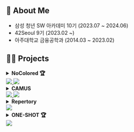 <h2>🔎 About Me</h2>
<ul>
   <li>삼성 청년 SW 아카데미 10기 (2023.07 ~ 2024.06)</li>
   <li>42Seoul 9기 (2023.02 ~)</li>
   <li>아주대학교 금융공학과 (2014.03 ~ 2023.02)</li>
</ul>
<h2>🧑‍💻 Projects</h2>
<details id="NoColored">
   <summary>
      <b>NoColored 🏆</b><br>
      <a href="https://github.com/NoColored/NoColored-fe">
         <img src="https://img.shields.io/badge/repository-FrontEnd-blue?style=flat&logo=GitHub&logoColor=white" />
      </a>
      <a href="https://github.com/NoColored/NoColored-be">
         <img src="https://img.shields.io/badge/repository-BackEnd-green?style=flat&logo=GitHub&logoColor=white" />
      </a>
   </summary>
   <p>
      <div>🕹️ 숨바꼭질을 기반으로한 2~4인 경쟁 WEB 게임</div>
      <ul>
         <li> 기간 : 2024.02.19 ~ 2024.04.04 (7주) </li>
         <li> 인원 : 6명 (프론트엔드 4명, 백엔드 2명) </li>
         <li> 역할 : 기획 및 디자인, FrontEnd </li>
         <li>
            FrontEnd<br>
            <img src="https://img.shields.io/badge/React-61DAFB?style=flat&logo=React&logoColor=black" />
            <img src="https://img.shields.io/badge/TypeScript-3178C6?style=flat&logo=TypeScript&logoColor=white" />
            <a href="https://vanilla-extract.style/">
               <img src="https://img.shields.io/badge/Vanilla%20Extract%20CSS-F887AD?style=flat" />
            </a>
            <img src="https://img.shields.io/badge/Zustand-443E38?style=flat" />
            <a href="https://newdocs.phaser.io/">
               <img src="https://img.shields.io/badge/Phaser%203-9C6394?style=flat" />
            </a>
         </li>
         <li>SSAFY 2학기 특화 프로젝트 우수팀(1등) 수상 🥇</li>
      </ul>
   </p>
</details>
<details id="CAMUS">
   <summary>
      <b>CAMUS</b><br>
      <a href="https://github.com/NoColored/NoColored-fe">
         <img src="https://img.shields.io/badge/repository-FrontEnd-blue?style=flat&logo=GitHub&logoColor=white">
      </a>
      <a href="https://github.com/NoColored/NoColored-be">
         <img src="https://img.shields.io/badge/repository-BackEnd-green?style=flat&logo=GitHub&logoColor=white">
      </a>
   </summary>
   <p>
      <div>💬 AI 텍스트 분석을 활용한 채팅 솔루션</div>
      <ul>
         <li>기간 : 2024.04.08 ~ 2024.05.19 (6주)</li>
         <li>인원 : 6명 (프론트엔드 2명, 백엔드 4명)</li>
         <li>역할 : 기획 및 디자인, FrontEnd, DevOps</li>
         <li>
            FrontEnd<br>
            <img src="https://img.shields.io/badge/Next.js-000000?style=flat&logo=nextdotjs&logoColor=white" />
            <img src="https://img.shields.io/badge/TypeScript-3178C6?style=flat&logo=TypeScript&logoColor=white" />
            <img src="https://img.shields.io/badge/SCSS-CC6699?style=flat&logo=Sass&logoColor=white" />
            <img src="https://img.shields.io/badge/Zustand-443E38?style=flat" />  
            <a href="https://stomp-js.github.io">
               <img src="https://img.shields.io/badge/STOMP.js-4e91a5?style=flat">
            </a>
         </li>
         <li>
            DevOps<br>
            <img src="https://img.shields.io/badge/GitLab-FC6D26?style=flat&logo=gitlab&logoColor=white" />
            <img src="https://img.shields.io/badge/Jenkins-D24939?style=flat&logo=jenkins&logoColor=white" />
            <img src="https://img.shields.io/badge/Docker-2496ED?style=flat&logo=docker&logoColor=white" />
         </li>
      </ul>
   </p>
</details>
<details id="Repertory">
   <summary>
      <b>Repertory</b><br>
      <a href="https://github.com/Team-Repertory/Repertory">
         <img src="https://img.shields.io/badge/repository-gray?style=flat&logo=GitHub&logoColor=white">
      </a>
   </summary>
   <p>
      <div>🤸</div>
      <ul>
         <li>기간 : </li>
         <li>인원 : 4명 (프론트엔드 2명, 백엔드 2명)</li>
         <li>역할 : 기획 및 디자인, FrontEnd</li>
         <li>
            FrontEnd<br>
         </li>
      </ul>
   </p>
</details>
<details id="ONE-SHOT">
   <summary>
      <b>ONE-SHOT 🏆</b><br>
      <a href="https://github.com/nijesmik/ONE-SHOT">
         <img src="https://img.shields.io/badge/repository-gray?style=flat&logo=GitHub&logoColor=white">
      </a>
   </summary>
   <p>
      <div>☕️</div>
      <ul>
         <li>기간 : </li>
         <li>인원 : 2명 (프론트엔드 1명, 백엔드 1명)</li>
         <li>역할 : 기획, FrontEnd, BackEnd</li>
         <li>
            FrontEnd<br>
            <img src="https://img.shields.io/badge/Vue.js-4FC08D?style=flat&logo=vuedotjs&logoColor=white" />
            <img src="https://img.shields.io/badge/JavaScript-F7DF1E?style=flat&logo=javascript&logoColor=black" />
         </li>
         <li>
            BackEnd<br>
         </li>
         <li>SSAFY 1학기 관통 프로젝트 최우수팀(1등) 수상 🥇</li>
      </ul>
   </p>
</details>
